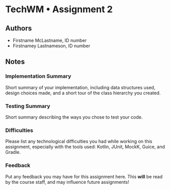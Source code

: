 # TechWM • Assignment 2

## Authors
* Firstname McLastname, ID number
* Firstnamey Lastnameson, ID number

## Notes

### Implementation Summary
Short summary of your implementation, including data structures used, design choices made, and
a short tour of the class hierarchy you created.

### Testing Summary
Short summary describing the ways you chose to test your code.

### Difficulties
Please list any technological difficulties you had while working on this assignment, especially
with the tools used: Kotlin, JUnit, MockK, Guice, and Gradle.

### Feedback
Put any feedback you may have for this assignment here. This **will** be read by the course staff,
and may influence future assignments!